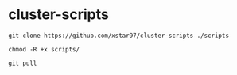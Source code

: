 # cluster-scripts

```
git clone https://github.com/xstar97/cluster-scripts ./scripts
```

```
chmod -R +x scripts/
```

```
git pull
```